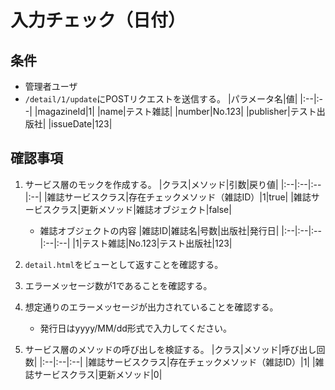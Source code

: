 # 入力チェック（日付）

## 条件
- 管理者ユーザ
- `/detail/1/update`にPOSTリクエストを送信する。
|パラメータ名|値|
|:--|:--|
|magazineId|1|
|name|テスト雑誌|
|number|No.123|
|publisher|テスト出版社|
|issueDate|123|

## 確認事項
1. サービス層のモックを作成する。
|クラス|メソッド|引数|戻り値|
|:--|:--|:--|:--|
|雑誌サービスクラス|存在チェックメソッド（雑誌ID）|1|true|
|雑誌サービスクラス|更新メソッド|雑誌オブジェクト|false|

    - 雑誌オブジェクトの内容
    |雑誌ID|雑誌名|号数|出版社|発行日|
    |:--|:--|:--|:--|:--|
    |1|テスト雑誌|No.123|テスト出版社|123|

1. `detail.html`をビューとして返すことを確認する。

1. エラーメッセージ数が1であることを確認する。

1. 想定通りのエラーメッセージが出力されていることを確認する。
    - 発行日はyyyy/MM/dd形式で入力してください。

1. サービス層のメソッドの呼び出しを検証する。
|クラス|メソッド|呼び出し回数|
|:--|:--|:--|
|雑誌サービスクラス|存在チェックメソッド（雑誌ID）|1|
|雑誌サービスクラス|更新メソッド|0|
